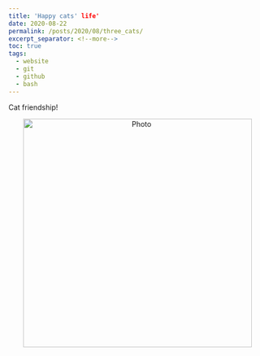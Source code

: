 ```yaml
---
title: 'Happy cats' life'
date: 2020-08-22
permalink: /posts/2020/08/three_cats/
excerpt_separator: <!--more-->
toc: true
tags:
  - website
  - git
  - github
  - bash
---
```


Cat friendship!
<p align="center">
  <img src="https://yuboyubo.github.io/yuboshao.github.io/images/three_cat.jpg?raw=true" alt="Photo" style="width: 450px;"/> 
</p>

